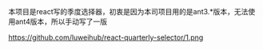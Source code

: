 本项目是react写的季度选择器，初衷是因为本司项目用的是ant3.*版本，无法使用ant4版本，所以手动写了一版

https://github.com/luweihub/react-quarterly-selector/1.png



